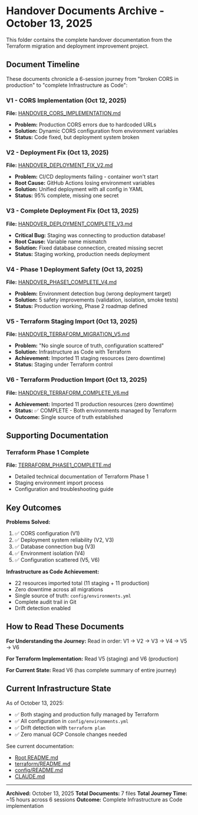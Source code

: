 # Handover Documents Archive - October 13, 2025

This folder contains the complete handover documentation from the Terraform migration and deployment improvement project.

## Document Timeline

These documents chronicle a 6-session journey from "broken CORS in production" to "complete Infrastructure as Code":

### V1 - CORS Implementation (Oct 12, 2025)
**File:** [HANDOVER_CORS_IMPLEMENTATION.md](HANDOVER_CORS_IMPLEMENTATION.md)
- **Problem:** Production CORS errors due to hardcoded URLs
- **Solution:** Dynamic CORS configuration from environment variables
- **Status:** Code fixed, but deployment system broken

### V2 - Deployment Fix (Oct 13, 2025)
**File:** [HANDOVER_DEPLOYMENT_FIX_V2.md](HANDOVER_DEPLOYMENT_FIX_V2.md)
- **Problem:** CI/CD deployments failing - container won't start
- **Root Cause:** GitHub Actions losing environment variables
- **Solution:** Unified deployment with all config in YAML
- **Status:** 95% complete, missing one secret

### V3 - Complete Deployment Fix (Oct 13, 2025)
**File:** [HANDOVER_DEPLOYMENT_COMPLETE_V3.md](HANDOVER_DEPLOYMENT_COMPLETE_V3.md)
- **Critical Bug:** Staging was connecting to production database!
- **Root Cause:** Variable name mismatch
- **Solution:** Fixed database connection, created missing secret
- **Status:** Staging working, production needs deployment

### V4 - Phase 1 Deployment Safety (Oct 13, 2025)
**File:** [HANDOVER_PHASE1_COMPLETE_V4.md](HANDOVER_PHASE1_COMPLETE_V4.md)
- **Problem:** Environment detection bug (wrong deployment target)
- **Solution:** 5 safety improvements (validation, isolation, smoke tests)
- **Status:** Production working, Phase 2 roadmap defined

### V5 - Terraform Staging Import (Oct 13, 2025)
**File:** [HANDOVER_TERRAFORM_MIGRATION_V5.md](HANDOVER_TERRAFORM_MIGRATION_V5.md)
- **Problem:** "No single source of truth, configuration scattered"
- **Solution:** Infrastructure as Code with Terraform
- **Achievement:** Imported 11 staging resources (zero downtime)
- **Status:** Staging under Terraform control

### V6 - Terraform Production Import (Oct 13, 2025)
**File:** [HANDOVER_TERRAFORM_COMPLETE_V6.md](HANDOVER_TERRAFORM_COMPLETE_V6.md)
- **Achievement:** Imported 11 production resources (zero downtime)
- **Status:** ✅ COMPLETE - Both environments managed by Terraform
- **Outcome:** Single source of truth established

## Supporting Documentation

### Terraform Phase 1 Complete
**File:** [TERRAFORM_PHASE1_COMPLETE.md](TERRAFORM_PHASE1_COMPLETE.md)
- Detailed technical documentation of Terraform Phase 1
- Staging environment import process
- Configuration and troubleshooting guide

## Key Outcomes

**Problems Solved:**
1. ✅ CORS configuration (V1)
2. ✅ Deployment system reliability (V2, V3)
3. ✅ Database connection bug (V3)
4. ✅ Environment isolation (V4)
5. ✅ Configuration scattered (V5, V6)

**Infrastructure as Code Achievement:**
- 22 resources imported total (11 staging + 11 production)
- Zero downtime across all migrations
- Single source of truth: `config/environments.yml`
- Complete audit trail in Git
- Drift detection enabled

## How to Read These Documents

**For Understanding the Journey:**
Read in order: V1 → V2 → V3 → V4 → V5 → V6

**For Terraform Implementation:**
Read V5 (staging) and V6 (production)

**For Current State:**
Read V6 (has complete summary of entire journey)

## Current Infrastructure State

As of October 13, 2025:
- ✅ Both staging and production fully managed by Terraform
- ✅ All configuration in `config/environments.yml`
- ✅ Drift detection with `terraform plan`
- ✅ Zero manual GCP Console changes needed

See current documentation:
- [Root README.md](../../README.md)
- [terraform/README.md](../../terraform/README.md)
- [config/README.md](../../config/README.md)
- [CLAUDE.md](../../CLAUDE.md)

---

**Archived:** October 13, 2025
**Total Documents:** 7 files
**Total Journey Time:** ~15 hours across 6 sessions
**Outcome:** Complete Infrastructure as Code implementation
